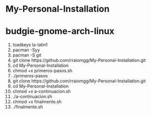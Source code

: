 # My-Personal-Installation
<h1>budgie-gnome-arch-linux</h1>
<ol>
  <li>loadkeys la-latin1</li>
  <li>pacman -Syy</li>
  <li>pacman -S git</li>
  <li>git clone https://github.com/rraiomgg/My-Personal-Installation.git</li>
  <li>cd My-Personal-Installation</li>
  <li>chmod +x primeros-pasos.sh</li>
  <li>./primeros-pasos</li>
  <li>git clone https://github.com/rraiomgg/My-Personal-Installation.git</li>
  <li>cd My-Personal-Installation</li>
  <li>chmod +x a-continuacion.sh</li>
  <li>./a-continuacion.sh</li>
  <li>chmod +x finalmente.sh</li>
  <li>./finalmente.sh</li>
</ol>
